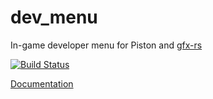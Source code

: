 # dev_menu
In-game developer menu for Piston and [gfx-rs](https://github.com/gfx-rs/gfx-rs)

[![Build Status](https://travis-ci.org/PistonDevelopers/dev_menu.png?branch=master)](https://travis-ci.org/PistonDevelopers/dev_menu)

[Documentation](http://www.piston.rs/docs/dev_menu/dev_menu/)
